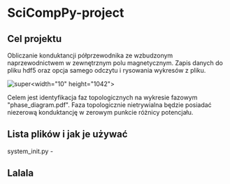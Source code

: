 # SciCompPy-project

## Cel projektu
Obliczanie konduktancji półprzewodnika ze wzbudzonym naprzewodnictwem w zewnętrznym polu magnetycznym. Zapis danych do pliku hdf5 oraz opcja samego odczytu i rysowania wykresów z pliku. 

![super](https://github.com/user-attachments/assets/3a04188e-6393-457e-ad12-0e1562246ac8)<width="10" height="1042">

Celem jest identyfikacja faz topologicznych na wykresie fazowym "phase_diagram.pdf". Faza topologicznie nietrywialna będzie posiadać niezerową konduktancję w zerowym punkcie różnicy potencjału.

## Lista plików i jak je używać


system_init.py - 

## Lalala
